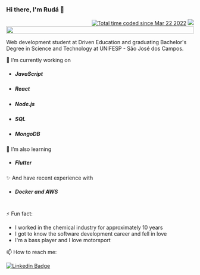 ### Hi there, I'm Rudá 👋

<div align="right">
<a href="https://wakatime.com/@de09b70b-8675-4e1f-aed3-9a30ac245a48"><img src="https://wakatime.com/badge/user/de09b70b-8675-4e1f-aed3-9a30ac245a48.svg" alt="Total time coded since Mar 22 2022" /></a>
<a href="https://visitorbadge.io/status?path=https%3A%2F%2Fgithub.com%2Frudarabello%2Frudarabello"><img src="https://api.visitorbadge.io/api/visitors?path=https%3A%2F%2Fgithub.com%2Frudarabello%2Frudarabello&labelColor=%232ccce4&countColor=%23d9e3f0&style=flat&labelStyle=none" /></a></div>
<div style="display: flex; flex-direction: column;">
  <img width="100%" height="40%"src="https://media.giphy.com/media/102h4wsmCG2s12/giphy.gif">
</div>  

  
  
Web development student at Driven Education and graduating Bachelor's Degree in Science and Technology at UNIFESP - São José dos Campos.

🔭 I’m currently working on

- ##### **JavaScript**
- ##### **React**
- ##### **Node.js**
- ##### **SQL**
- ##### **MongoDB**

🌱 I’m also learning

 - ##### **Flutter**
✨ And have recent experience with 

- ##### **Docker** and **AWS**
<br>
⚡ Fun fact:

- I worked in the chemical industry for approximately 10 years
- I got to know the software development career and fell in love
- I'm a bass player and I love motorsport

📫 How to reach me:

[![Linkedin Badge](https://img.shields.io/badge/-LinkedIn-blue?style=flat-square&logo=Linkedin&logoColor=white&link=https://www.linkedin.com/in/ruda-rabello-da-silva/)](https://www.linkedin.com/in/ruda-rabello-da-silva//)
